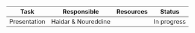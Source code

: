 | **Task**     | **Responsible**     | **Resources** | **Status**  |
| ------------ | ------------------- | ------------- | ----------- |
| Presentation | Haidar & Noureddine |               | In progress |

